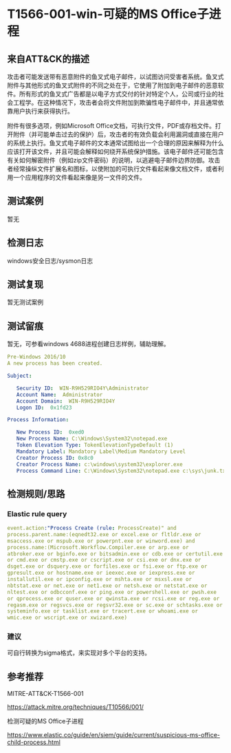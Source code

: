 # T1566-001-win-可疑的MS Office子进程

## 来自ATT&CK的描述

攻击者可能发送带有恶意附件的鱼叉式电子邮件，以试图访问受害者系统。鱼叉式附件与其他形式的鱼叉式附件的不同之处在于，它使用了附加到电子邮件的恶意软件。所有形式的鱼叉式广告都是以电子方式交付的针对特定个人，公司或行业的社会工程学。在这种情况下，攻击者会将文件附加到欺骗性电子邮件中，并且通常依靠用户执行来获得执行。

附件有很多选项，例如Microsoft Office文档，可执行文件，PDF或存档文件。打开附件（并可能单击过去的保护）后，攻击者的有效负载会利用漏洞或直接在用户的系统上执行。鱼叉式电子邮件的文本通常试图给出一个合理的原因来解释为什么应该打开该文件，并且可能会解释如何绕开系统保护措施。该电子邮件还可能包含有关如何解密附件（例如zip文件密码）的说明，以逃避电子邮件边界防御。攻击者经常操纵文件扩展名和图标，以使附加的可执行文件看起来像文档文件，或者利用一个应用程序的文件看起来像是另一文件的文件。

## 测试案例

暂无

## 检测日志

windows安全日志/sysmon日志

## 测试复现

暂无测试案例

## 测试留痕

暂无，可参看windows 4688进程创建日志样例，辅助理解。

```yml
Pre-Windows 2016/10
A new process has been created.

Subject:

   Security ID:  WIN-R9H529RIO4Y\Administrator
   Account Name:  Administrator
   Account Domain:  WIN-R9H529RIO4Y
   Logon ID:  0x1fd23

Process Information:

   New Process ID:  0xed0
   New Process Name: C:\Windows\System32\notepad.exe
   Token Elevation Type: TokenElevationTypeDefault (1)
   Mandatory Label: Mandatory Label\Medium Mandatory Level
   Creator Process ID: 0x8c0
   Creator Process Name: c:\windows\system32\explorer.exe
   Process Command Line: C:\Windows\System32\notepad.exe c:\sys\junk.txt
```

## 检测规则/思路

### Elastic rule query

```yml
event.action:"Process Create (rule: ProcessCreate)" and
process.parent.name:(eqnedt32.exe or excel.exe or fltldr.exe or
msaccess.exe or mspub.exe or powerpnt.exe or winword.exe) and
process.name:(Microsoft.Workflow.Compiler.exe or arp.exe or
atbroker.exe or bginfo.exe or bitsadmin.exe or cdb.exe or certutil.exe
or cmd.exe or cmstp.exe or cscript.exe or csi.exe or dnx.exe or
dsget.exe or dsquery.exe or forfiles.exe or fsi.exe or ftp.exe or
gpresult.exe or hostname.exe or ieexec.exe or iexpress.exe or
installutil.exe or ipconfig.exe or mshta.exe or msxsl.exe or
nbtstat.exe or net.exe or net1.exe or netsh.exe or netstat.exe or
nltest.exe or odbcconf.exe or ping.exe or powershell.exe or pwsh.exe
or qprocess.exe or quser.exe or qwinsta.exe or rcsi.exe or reg.exe or
regasm.exe or regsvcs.exe or regsvr32.exe or sc.exe or schtasks.exe or
systeminfo.exe or tasklist.exe or tracert.exe or whoami.exe or
wmic.exe or wscript.exe or xwizard.exe)
```

### 建议

可自行转换为sigma格式，来实现对多个平台的支持。

## 参考推荐

MITRE-ATT&CK-T1566-001

<https://attack.mitre.org/techniques/T10566/001/>

检测可疑的MS Office子进程

<https://www.elastic.co/guide/en/siem/guide/current/suspicious-ms-office-child-process.html>